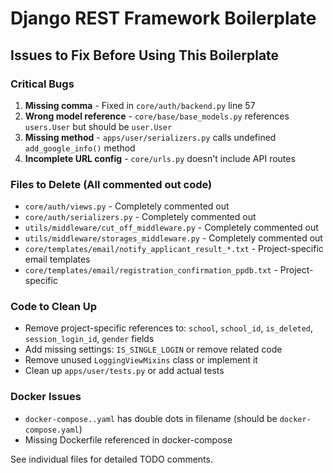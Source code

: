 # Django REST Framework Boilerplate

<!-- TODO: Update README with proper boilerplate documentation -->
<!-- The project name "e-masjid" is project-specific and should be removed from boilerplate -->

## Issues to Fix Before Using This Boilerplate

### Critical Bugs
1. **Missing comma** - Fixed in `core/auth/backend.py` line 57
2. **Wrong model reference** - `core/base/base_models.py` references `users.User` but should be `user.User`
3. **Missing method** - `apps/user/serializers.py` calls undefined `add_google_info()` method
4. **Incomplete URL config** - `core/urls.py` doesn't include API routes

### Files to Delete (All commented out code)
- `core/auth/views.py` - Completely commented out
- `core/auth/serializers.py` - Completely commented out  
- `utils/middleware/cut_off_middleware.py` - Completely commented out
- `utils/middleware/storages_middleware.py` - Completely commented out
- `core/templates/email/notify_applicant_result_*.txt` - Project-specific email templates
- `core/templates/email/registration_confirmation_ppdb.txt` - Project-specific

### Code to Clean Up
- Remove project-specific references to: `school`, `school_id`, `is_deleted`, `session_login_id`, `gender` fields
- Add missing settings: `IS_SINGLE_LOGIN` or remove related code
- Remove unused `LoggingViewMixins` class or implement it
- Clean up `apps/user/tests.py` or add actual tests

### Docker Issues
- `docker-compose..yaml` has double dots in filename (should be `docker-compose.yaml`)
- Missing Dockerfile referenced in docker-compose

See individual files for detailed TODO comments.